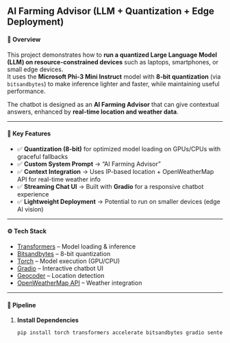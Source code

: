 
## AI Farming Advisor (LLM + Quantization + Edge Deployment)

#### 📌 Overview
This project demonstrates how to **run a quantized Large Language Model (LLM) on resource-constrained devices** such as laptops, smartphones, or small edge devices.  
It uses the **Microsoft Phi-3 Mini Instruct** model with **8-bit quantization** (via `bitsandbytes`) to make inference lighter and faster, while maintaining useful performance.  

The chatbot is designed as an **AI Farming Advisor** that can give contextual answers, enhanced by **real-time location and weather data**.  

---

#### 🎯 Key Features
- ✅ **Quantization (8-bit)** for optimized model loading on GPUs/CPUs with graceful fallbacks  
- ✅ **Custom System Prompt** → “AI Farming Advisor”  
- ✅ **Context Integration** → Uses IP-based location + OpenWeatherMap API for real-time weather info  
- ✅ **Streaming Chat UI** → Built with **Gradio** for a responsive chatbot experience  
- ✅ **Lightweight Deployment** → Potential to run on smaller devices (edge AI vision)  

---

#### ⚙️ Tech Stack
- [Transformers](https://huggingface.co/docs/transformers) – Model loading & inference  
- [Bitsandbytes](https://github.com/TimDettmers/bitsandbytes) – 8-bit quantization  
- [Torch](https://pytorch.org/) – Model execution (GPU/CPU)  
- [Gradio](https://gradio.app/) – Interactive chatbot UI  
- [Geocoder](https://geocoder.readthedocs.io/) – Location detection  
- [OpenWeatherMap API](https://openweathermap.org/api) – Weather integration  

---

#### 🚀 Pipeline
1. **Install Dependencies**  
   ```bash
   pip install torch transformers accelerate bitsandbytes gradio sentencepiece requests geocoder
```